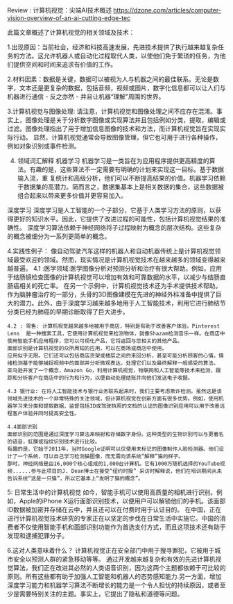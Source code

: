 Review : 计算机视觉：尖端AI技术概述 https://dzone.com/articles/computer-vision-overview-of-an-ai-cutting-edge-tec

此篇文章概述了计算机视觉的相关领域及技术：

1.出现原因：当前社会，经济和科技高速发展，先进技术提供了执行越来越复杂任务的方法。这允许机器人或自动化过程取代人类，以使他们免于繁琐的任务，为他们提供空间和时间来追求有价值的工作。

2.材料因素：数据是关键，数据可以被视为人与机器之间的最佳联系。无论是数字，文本还是更复杂的数据，包括音频，视频或图片，数字化信息都可以让人们与机器进行通信 - 反之亦然 - 并且让机器“理解”周围的世界。

3.计算机视觉与图像处理: 请注意，计算机视觉和图像处理之间不应存在混淆。事实上，图像处理是关于分析数字图像或实现算法并且包括例如分类，提取，编辑或过滤。图像处理指出了用于增加信息图像的技术和方法，而计算机视觉旨在实现实际行动。
显然，计算机视觉通常会导致图像管理，但它也可用于进行各种操作，例如对象识别或事件检测。

4. 领域词汇解释
   机器学习
   机器学习是一类旨在为应用程序提供更高精度的算法。有趣的是，这些算法不一定需要有明确的计划来实现这一目标。基于数据输入流，重
   复统计和高级分析，他们可以不断提高结果的价值。机器学习依赖于数据集的高潜力。简而言之，数据集基本上是相关数据的集合，这些数据被组合起来以带来更多价值并更容易加入。

  深度学习
  深度学习是人工智能的一个子部分，它基于人类学习方法的原则，以获得更好的知识水平。因此，它提供了改进过程的可能性，包括计算机视觉结果的准确性。
  深度学习算法依赖于神经网络将子过程映射为概念的层次结构。这些复杂的概念被细分为一系列更简单的概念。

4.实践性例子：
像自动驾驶汽车这样的机器人和自动机器传统上是计算机视觉领域最受欢迎的领域。然而，现实情况是计算机视觉技术在越来越多的领域变得越来越普遍。
    4.1 :医学领域:医学图像分析对预测分析和治疗有很大帮助。例如，应用于结肠镜检查图像的计算机视觉可以增加有效和可靠数据的水平，以减少与结肠直肠癌相关的死亡率。
    在另一个示例中，计算机视觉技术还为手术提供技术帮助。作为脑肿瘤治疗的一部分，头骨的3D图像建模在先进的神经外科准备中提供了巨大的潜力。此外，由于深度学习越来越多地用于人工智能技术，利用它进行肺结节分类已经为肺癌的早期诊断取得了巨大进步。

    4.2 : 零售: 计算机视觉越来越多地被用于商店，特别是有助于改善客户体验。Pinterest Lens  是一种搜索工具，它使用计算机视觉来检测物体，就像Shazam检测音乐一样。在商店中使用智能手机应用程序，您可以可视化产品，它将返回与您相关的其他产品。
    面部识别是计算机视觉的众所周知的应用，可以在商场或商店中使用。
    应用似乎无限。它们还可以包括商店货架或楼层之间的来回分析，甚至可能分析顾客的心情。情绪检测基于能够捕捉视频中的面部并分析微观表达，处理它们以及最终解释一般感受的算法。
    亚马逊开发了一个概念，Amazon Go，利用计算机视觉，物联网和人工智能等技术来检测，跟踪和分析客户在商店中的行为和行为，以便自动处理结账并向他们发送电子收据。

    4.3 银行业: 在将人工智能技术与银行业务联系起来时，我们主要考虑欺诈检测。虽然这是该领域先进技术的一个非常特殊的关注领域，但计算机视觉在创新方面有很多优势。例如，使用机器学习来分类和提取数据，监督包括ID或驾驶执照的文档的认证的图像识别应用可以用于改善远程客户体验并同时提高安全性。

    4.4面部识别
    面部识别的范围是通过深度学习算法来映射和存储数字身份。这种类型的生物识别可以与更着名的语音，虹膜或指纹识别技术进行比较。
    有趣的是，它始于2011年，当时Google证明可以仅使用未标记的图像制作人脸检测器。他们设计了一个系统，可以自己学习检测猫图像，而无需向该系统“解释”猫的样子。
    那时，神经网络是由16,000个核心组成的1,000台计算机。它有1000万随机选择的YouTube视频......参与此项目的J. Dean博士在接受“纽约时报” 采访时解释说，他们在培训期间从未告诉系统“这是一只猫”，所以它基本上“发明了猫的概念”。

5: 日常生活中的计算机视觉
如今，智能手机可以使用高质量的相机进行识别。例如，Apple的iPhone X运行面部识别技术，以便用户可以解锁他们的手机。该面部ID数据被加密并存储在云中，并且还可以在付费时用于认证目的。
在中国，正在进行计算机视觉技术研究的专家正在以坚定的步伐在日常生活中实施它。中国的消费者不仅使用智能手机和面部识别功能作为首选支付方式，而且这项技术还有助于发现和逮捕犯罪分子。

6.这对人类意味着什么？
计算机视觉正在安全部门中用于搜寻罪犯，它被用于城市安全以预测人群的紧急移动等等。
通过开发越来越复杂和有效的先进计算机视觉算法，我们正在改进其必然的人类语音识别，因为这两个主题都依赖于可比较的原则。所有这些都有助于加强人工智能和机器人的态势感知能力.另一方面，增加深度学习能力和机器学习算法不断增长的能力是一个令人担忧的持续原因，或者至少是需要特别关注的主题。事实上，它提出了隐私和道德等问题。
